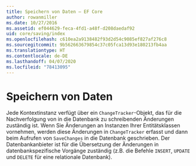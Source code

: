 ```yaml
---
title: Speichern von Daten – EF Core
author: rowanmiller
ms.date: 10/27/2016
ms.assetid: ef044629-feca-4fd1-a48f-d208daedaf92
uid: core/saving/index
ms.openlocfilehash: c610ea2a9138482f93d2d54c9085ef827af276c8
ms.sourcegitcommit: 9b562663679854c37c05fca13d93e180213fb4aa
ms.translationtype: HT
ms.contentlocale: de-DE
ms.lasthandoff: 04/07/2020
ms.locfileid: "78413095"
---
```

# <a name="saving-data"></a>Speichern von Daten

Jede Kontextinstanz verfügt über ein `ChangeTracker`-Objekt, das für die Nachverfolgung von in die Datenbank zu schreibenden Änderungen zuständig ist. Wenn Sie Änderungen an Instanzen Ihrer Entitätsklassen vornehmen, werden diese Änderungen in `ChangeTracker` erfasst und dann beim Aufrufen von `SaveChanges` in die Datenbank geschrieben. Der Datenbankanbieter ist für die Übersetzung der Änderungen in datenbankspezifische Vorgänge zuständig (z.B. die Befehle `INSERT`, `UPDATE` und `DELETE` für eine relationale Datenbank).

